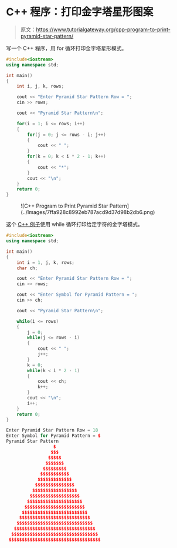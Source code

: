 # C++ 程序：打印金字塔星形图案

> 原文：<https://www.tutorialgateway.org/cpp-program-to-print-pyramid-star-pattern/>

写一个 C++ 程序，用 for 循环打印金字塔星形模式。

```cpp
#include<iostream>
using namespace std;

int main()
{
	int i, j, k, rows;

    cout << "Enter Pyramid Star Pattern Row = ";
    cin >> rows;

    cout << "Pyramid Star Pattern\n"; 

    for(i = 1; i <= rows; i++)
    {
    	for(j = 0; j <= rows - i; j++)
		{
            cout << " ";
        }
        for(k = 0; k < i * 2 - 1; k++)
        {
            cout << "*";
        }
        cout << "\n";
    }		
 	return 0;
}
```

<figure class="wp-block-image size-large">![C++ Program to Print Pyramid Star Pattern](../Images/7ffa928c8992eb787acd9d37d98b2db6.png)</figure>

这个 [C++ 例子](https://www.tutorialgateway.org/cpp-programs/)使用 while 循环打印给定字符的金字塔模式。

```cpp
#include<iostream>
using namespace std;

int main()
{
	int i = 1, j, k, rows;
    char ch;

    cout << "Enter Pyramid Star Pattern Row = ";
    cin >> rows;

    cout << "Enter Symbol for Pyramid Pattern = ";
    cin >> ch;

    cout << "Pyramid Star Pattern\n"; 

    while(i <= rows)
    {
        j = 0; 
    	while(j <= rows - i)
		{
            cout << " ";
            j++;
        }
        k = 0; 
        while(k < i * 2 - 1)
        {
            cout << ch;
            k++;
        }
        cout << "\n";
        i++;
    }		
 	return 0;
}
```

```cpp
Enter Pyramid Star Pattern Row = 18
Enter Symbol for Pyramid Pattern = $
Pyramid Star Pattern
                  $
                 $$$
                $$$$$
               $$$$$$$
              $$$$$$$$$
             $$$$$$$$$$$
            $$$$$$$$$$$$$
           $$$$$$$$$$$$$$$
          $$$$$$$$$$$$$$$$$
         $$$$$$$$$$$$$$$$$$$
        $$$$$$$$$$$$$$$$$$$$$
       $$$$$$$$$$$$$$$$$$$$$$$
      $$$$$$$$$$$$$$$$$$$$$$$$$
     $$$$$$$$$$$$$$$$$$$$$$$$$$$
    $$$$$$$$$$$$$$$$$$$$$$$$$$$$$
   $$$$$$$$$$$$$$$$$$$$$$$$$$$$$$$
  $$$$$$$$$$$$$$$$$$$$$$$$$$$$$$$$$
 $$$$$$$$$$$$$$$$$$$$$$$$$$$$$$$$$$$
```